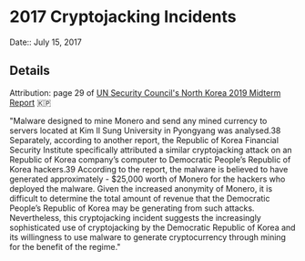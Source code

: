 # 2017 Cryptojacking Incidents

Date:: July 15, 2017




## Details

Attribution: page 29 of [UN Security Council's North Korea 2019 Midterm Report](../pdfs/2019-08-30_UN-Security-Council_s-2019-691.pdf) 🇰🇵

"Malware designed to mine Monero and send any mined currency to servers located at Kim Il Sung University in Pyongyang was analysed.38 Separately, according to another report, the Republic of Korea Financial Security Institute specifically attributed a similar cryptojacking attack on an Republic of Korea company’s computer to Democratic People’s Republic of Korea hackers.39 According to the report, the malware is believed to have generated approximately - $25,000 worth of Monero for the hackers who deployed the malware. Given the increased anonymity of Monero, it is difficult to determine the total amount of revenue that the Democratic People’s Republic of Korea may be generating from such attacks. Nevertheless, this cryptojacking incident suggests the increasingly sophisticated use of cryptojacking by the Democratic Republic of Korea and its willingness to use malware to generate cryptocurrency through mining for the benefit of the regime."
